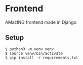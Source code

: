 # Frontend
AMazING frontend made in Django.

## Setup
```shell
$ python3 -m venv venv
$ source venv/bin/activate
$ pip install -r requirements.txt
```